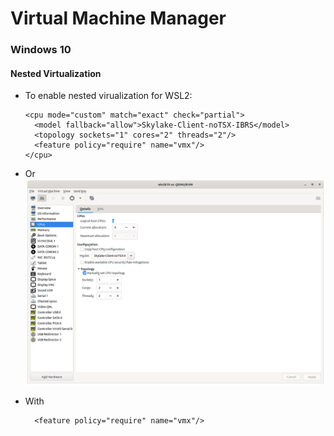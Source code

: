 # Virtual Machine Manager

### Windows 10

#### Nested Virtualization

* To enable nested virualization for WSL2:
    
      <cpu mode="custom" match="exact" check="partial">
        <model fallback="allow">Skylake-Client-noTSX-IBRS</model>
        <topology sockets="1" cores="2" threads="2"/>
        <feature policy="require" name="vmx"/>
      </cpu>
* Or
    ![GUI](./vmm-cpu-settings-wsl2.png)

* With

        <feature policy="require" name="vmx"/>
        
